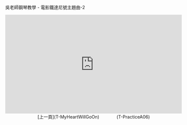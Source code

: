 ﻿---
keywords: 吳老師鋼琴教學 - 電影鐵達尼號主題曲-2
---
吳老師鋼琴教學 - 電影鐵達尼號主題曲-2

<iframe width="560" height="315" src="https://www.youtube.com/embed/iFAfqcv59q4" title="電影鐵達尼號主題曲" frameborder="0" allow="accelerometer; autoplay; clipboard-write; encrypted-media; gyroscope; picture-in-picture; web-share" allowfullscreen></iframe>
&nbsp;&nbsp;&nbsp;&nbsp;&nbsp;&nbsp;&nbsp;&nbsp;&nbsp;&nbsp;&nbsp;&nbsp;
&nbsp;&nbsp;&nbsp;&nbsp;&nbsp;&nbsp;&nbsp;&nbsp;&nbsp;&nbsp;&nbsp;&nbsp;
[上一頁](T-MyHeartWillGoOn)
&nbsp;&nbsp;&nbsp;&nbsp;&nbsp;&nbsp;&nbsp;&nbsp;&nbsp;&nbsp;&nbsp;&nbsp;
(T-PracticeA06)






